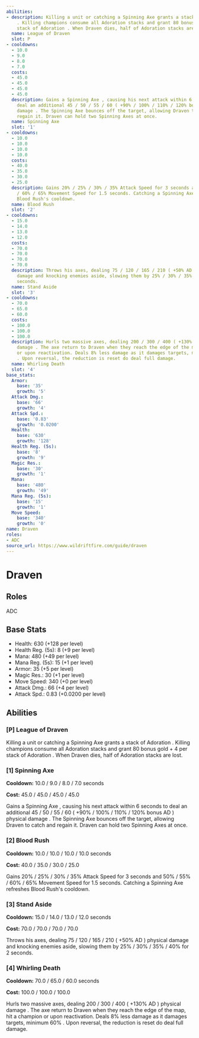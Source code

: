 ```yaml
---
abilities:
- description: Killing a unit or catching a Spinning Axe grants a stack of Adoration
    . Killing champions consume all Adoration stacks and grant 80 bonus gold + 4 per
    stack of Adoration . When Draven dies, half of Adoration stacks are lost.
  name: League of Draven
  slot: P
- cooldowns:
  - 10.0
  - 9.0
  - 8.0
  - 7.0
  costs:
  - 45.0
  - 45.0
  - 45.0
  - 45.0
  description: Gains a Spinning Axe , causing his next attack within 6 seconds to
    deal an additional 45 / 50 / 55 / 60 ( +90% / 100% / 110% / 120% bonus AD ) physical
    damage . The Spinning Axe bounces off the target, allowing Draven to catch and
    regain it. Draven can hold two Spinning Axes at once.
  name: Spinning Axe
  slot: '1'
- cooldowns:
  - 10.0
  - 10.0
  - 10.0
  - 10.0
  costs:
  - 40.0
  - 35.0
  - 30.0
  - 25.0
  description: Gains 20% / 25% / 30% / 35% Attack Speed for 3 seconds and 50% / 55%
    / 60% / 65% Movement Speed for 1.5 seconds. Catching a Spinning Axe refreshes
    Blood Rush's cooldown.
  name: Blood Rush
  slot: '2'
- cooldowns:
  - 15.0
  - 14.0
  - 13.0
  - 12.0
  costs:
  - 70.0
  - 70.0
  - 70.0
  - 70.0
  description: Throws his axes, dealing 75 / 120 / 165 / 210 ( +50% AD ) physical
    damage and knocking enemies aside, slowing them by 25% / 30% / 35% / 40% for 2
    seconds.
  name: Stand Aside
  slot: '3'
- cooldowns:
  - 70.0
  - 65.0
  - 60.0
  costs:
  - 100.0
  - 100.0
  - 100.0
  description: Hurls two massive axes, dealing 200 / 300 / 400 ( +130% AD ) physical
    damage . The axe return to Draven when they reach the edge of the map, hit a champion
    or upon reactivation. Deals 8% less damage as it damages targets, minimum 60%
    . Upon reversal, the reduction is reset do deal full damage.
  name: Whirling Death
  slot: '4'
base_stats:
  Armor:
    base: '35'
    growth: '5'
  Attack Dmg.:
    base: '66'
    growth: '4'
  Attack Spd.:
    base: '0.83'
    growth: '0.0200'
  Health:
    base: '630'
    growth: '128'
  Health Reg. (5s):
    base: '8'
    growth: '9'
  Magic Res.:
    base: '30'
    growth: '1'
  Mana:
    base: '480'
    growth: '49'
  Mana Reg. (5s):
    base: '15'
    growth: '1'
  Move Speed:
    base: '340'
    growth: '0'
name: Draven
roles:
- ADC
source_url: https://www.wildriftfire.com/guide/draven
---
```


# Draven

## Roles

ADC

## Base Stats

- Health: 630 (+128 per level)
- Health Reg. (5s): 8 (+9 per level)
- Mana: 480 (+49 per level)
- Mana Reg. (5s): 15 (+1 per level)
- Armor: 35 (+5 per level)
- Magic Res.: 30 (+1 per level)
- Move Speed: 340 (+0 per level)
- Attack Dmg.: 66 (+4 per level)
- Attack Spd.: 0.83 (+0.0200 per level)

## Abilities

### [P] League of Draven

Killing a unit or catching a Spinning Axe grants a stack of Adoration . Killing champions consume all Adoration stacks and grant 80 bonus gold + 4 per stack of Adoration . When Draven dies, half of Adoration stacks are lost.

### [1] Spinning Axe

**Cooldown:** 10.0 / 9.0 / 8.0 / 7.0 seconds

**Cost:** 45.0 / 45.0 / 45.0 / 45.0

Gains a Spinning Axe , causing his next attack within 6 seconds to deal an additional 45 / 50 / 55 / 60 ( +90% / 100% / 110% / 120% bonus AD ) physical damage . The Spinning Axe bounces off the target, allowing Draven to catch and regain it. Draven can hold two Spinning Axes at once.

### [2] Blood Rush

**Cooldown:** 10.0 / 10.0 / 10.0 / 10.0 seconds

**Cost:** 40.0 / 35.0 / 30.0 / 25.0

Gains 20% / 25% / 30% / 35% Attack Speed for 3 seconds and 50% / 55% / 60% / 65% Movement Speed for 1.5 seconds. Catching a Spinning Axe refreshes Blood Rush's cooldown.

### [3] Stand Aside

**Cooldown:** 15.0 / 14.0 / 13.0 / 12.0 seconds

**Cost:** 70.0 / 70.0 / 70.0 / 70.0

Throws his axes, dealing 75 / 120 / 165 / 210 ( +50% AD ) physical damage and knocking enemies aside, slowing them by 25% / 30% / 35% / 40% for 2 seconds.

### [4] Whirling Death

**Cooldown:** 70.0 / 65.0 / 60.0 seconds

**Cost:** 100.0 / 100.0 / 100.0

Hurls two massive axes, dealing 200 / 300 / 400 ( +130% AD ) physical damage . The axe return to Draven when they reach the edge of the map, hit a champion or upon reactivation. Deals 8% less damage as it damages targets, minimum 60% . Upon reversal, the reduction is reset do deal full damage.


